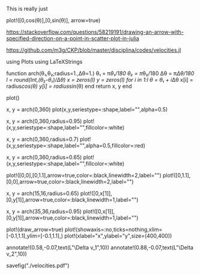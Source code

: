 This is really just

plot!([0,cos(θ)],[0,sin(θ)], arrow=true)


https://stackoverflow.com/questions/58219191/drawing-an-arrow-with-specified-direction-on-a-point-in-scatter-plot-in-julia

https://github.com/m3g/CKP/blob/master/disciplina/codes/velocities.jl




using Plots
using LaTeXStrings

function arch(θ₁,θ₂;radius=1.,Δθ=1.)
  θ₁ = π*θ₁/180
  θ₂ = π*θ₂/180
  Δθ = π*Δθ/180
  l = round(Int,(θ₂-θ₁)/Δθ)
  x = zeros(l)
  y = zeros(l)
  for i in 1:l
    θ = θ₁ + i*Δθ
    x[i] = radius*cos(θ) 
    y[i] = radius*sin(θ)
  end
  return x, y
end

plot()

x, y = arch(0,360)
plot(x,y,seriestype=:shape,label="",alpha=0.5)

x, y = arch(0,360,radius=0.95)
plot!(x,y,seriestype=:shape,label="",fillcolor=:white)

x, y = arch(0,360,radius=0.7)
plot!(x,y,seriestype=:shape,label="",alpha=0.5,fillcolor=:red)

x, y = arch(0,360,radius=0.65)
plot!(x,y,seriestype=:shape,label="",fillcolor=:white)

plot!([0,0],[0,1.1],arrow=true,color=:black,linewidth=2,label="")
plot!([0,1.1],[0,0],arrow=true,color=:black,linewidth=2,label="")

x, y = arch(15,16,radius=0.65)
plot!([0,x[1]],[0,y[1]],arrow=true,color=:black,linewidth=1,label="")

x, y = arch(35,36,radius=0.95)
plot!([0,x[1]],[0,y[1]],arrow=true,color=:black,linewidth=1,label="")

plot!(draw_arrow=true)
plot!(showaxis=:no,ticks=nothing,xlim=[-0.1,1.1],ylim=[-0.1,1.1],)
plot!(xlabel="x",ylabel="y",size=(400,400))

annotate!(0.58,-0.07,text(L"\Delta v_1",10))
annotate!(0.88,-0.07,text(L"\Delta v_2",10))

savefig("./velocities.pdf")
